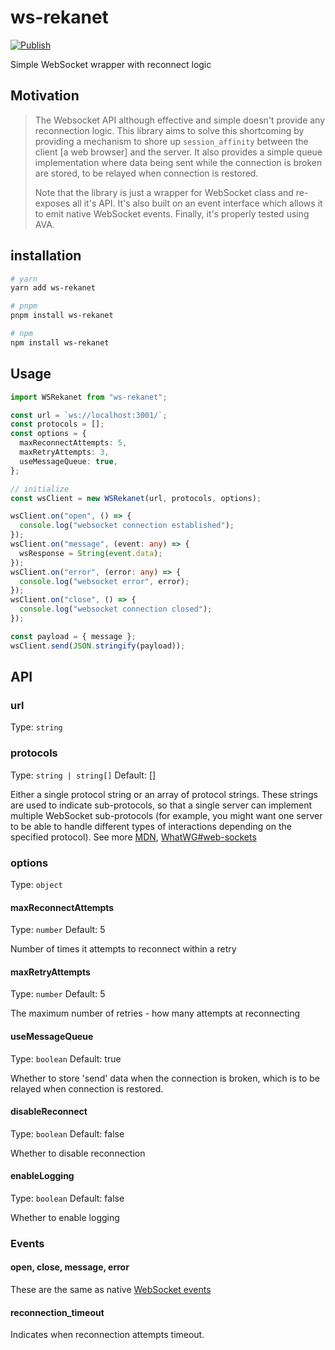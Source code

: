 # ws-rekanet

[![Publish](https://github.com/nwaughachukwuma/ws-rekanet/actions/workflows/publish.yml/badge.svg)](https://github.com/nwaughachukwuma/ws-rekanet/actions/workflows/publish.yml)

Simple WebSocket wrapper with reconnect logic

## Motivation

> The Websocket API although effective and simple doesn't provide any reconnection logic. This library aims to solve this shortcoming by providing a mechanism to shore up `session_affinity` between the client [a web browser] and the server. It also provides a simple queue implementation where data being sent while the connection is broken are stored, to be relayed when connection is restored.
>
> Note that the library is just a wrapper for WebSocket class and re-exposes all it's API. It's also built on an event interface which allows it to emit native WebSocket events. Finally, it's properly tested using AVA.

## installation

```bash
# yarn
yarn add ws-rekanet

# pnpm
pnpm install ws-rekanet

# npm
npm install ws-rekanet
```

## Usage

```ts
import WSRekanet from "ws-rekanet";

const url = `ws://localhost:3001/`;
const protocols = [];
const options = {
  maxReconnectAttempts: 5,
  maxRetryAttempts: 3,
  useMessageQueue: true,
};

// initialize
const wsClient = new WSRekanet(url, protocols, options);

wsClient.on("open", () => {
  console.log("websocket connection established");
});
wsClient.on("message", (event: any) => {
  wsResponse = String(event.data);
});
wsClient.on("error", (error: any) => {
  console.log("websocket error", error);
});
wsClient.on("close", () => {
  console.log("websocket connection closed");
});

const payload = { message };
wsClient.send(JSON.stringify(payload));
```

## API

### url

Type: `string`

### protocols

Type: `string | string[]`
Default: []

Either a single protocol string or an array of protocol strings. These strings are used to indicate sub-protocols, so that a single server can implement multiple WebSocket sub-protocols (for example, you might want one server to be able to handle different types of interactions depending on the specified protocol). See more [MDN](https://developer.mozilla.org/en-US/docs/Web/API/WebSocket/WebSocket), [WhatWG#web-sockets](https://html.spec.whatwg.org/multipage/web-sockets.html#websocket)

### options

Type: `object`

#### maxReconnectAttempts

Type: `number`
Default: 5

Number of times it attempts to reconnect within a retry

#### maxRetryAttempts

Type: `number`
Default: 5

The maximum number of retries - how many attempts at reconnecting

#### useMessageQueue

Type: `boolean`
Default: true

Whether to store 'send' data when the connection is broken, which is to be relayed when connection is restored.

#### disableReconnect

Type: `boolean`
Default: false

Whether to disable reconnection

#### enableLogging

Type: `boolean`
Default: false

Whether to enable logging

### Events

#### open, close, message, error

These are the same as native [WebSocket events](https://html.spec.whatwg.org/multipage/web-sockets.html#websocket)

#### reconnection_timeout

Indicates when reconnection attempts timeout.
